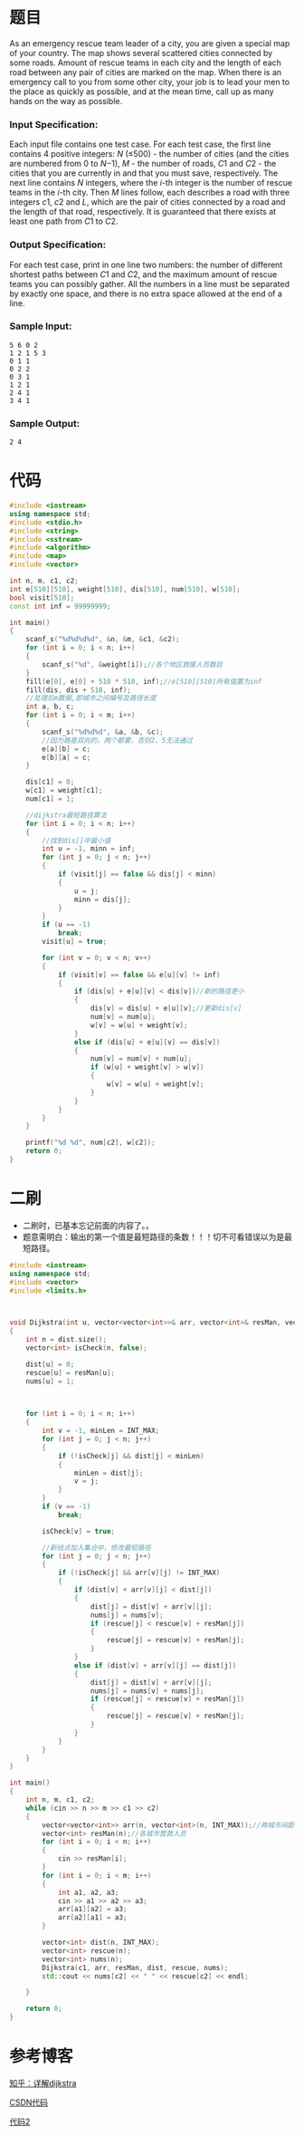 # 题目

As an emergency rescue team leader of a city, you are given a special map of your country. The map shows several scattered cities connected by some roads. Amount of rescue teams in each city and the length of each road between any pair of cities are marked on the map. When there is an emergency call to you from some other city, your job is to lead your men to the place as quickly as possible, and at the mean time, call up as many hands on the way as possible.

### Input Specification:

Each input file contains one test case. For each test case, the first line contains 4 positive integers: *N* (≤500) - the number of cities (and the cities are numbered from 0 to *N*−1), *M* - the number of roads, *C*1 and *C*2 - the cities that you are currently in and that you must save, respectively. The next line contains *N* integers, where the *i*-th integer is the number of rescue teams in the *i*-th city. Then *M* lines follow, each describes a road with three integers *c*1, *c*2 and *L*, which are the pair of cities connected by a road and the length of that road, respectively. It is guaranteed that there exists at least one path from *C*1 to *C*2.

### Output Specification:

For each test case, print in one line two numbers: the number of different shortest paths between *C*1 and *C*2, and the maximum amount of rescue teams you can possibly gather. All the numbers in a line must be separated by exactly one space, and there is no extra space allowed at the end of a line.

### Sample Input:

```in
5 6 0 2
1 2 1 5 3
0 1 1
0 2 2
0 3 1
1 2 1
2 4 1
3 4 1
```

### Sample Output:

```out
2 4
```



# 代码

```c++
#include <iostream>
using namespace std;
#include <stdio.h>
#include <string>
#include <sstream>
#include <algorithm>
#include <map>
#include <vector>

int n, m, c1, c2;
int e[510][510], weight[510], dis[510], num[510], w[510];
bool visit[510];
const int inf = 99999999;

int main()
{
    scanf_s("%d%d%d%d", &n, &m, &c1, &c2);
    for (int i = 0; i < n; i++)
    {
        scanf_s("%d", &weight[i]);//各个地区救援人员数目
    }
    fill(e[0], e[0] + 510 * 510, inf);//e[510][510]所有值置为inf
    fill(dis, dis + 510, inf);
    //处理后m数据,即城市之间编号及路径长度
    int a, b, c;
    for (int i = 0; i < m; i++)
    {
        scanf_s("%d%d%d", &a, &b, &c);
        //因为路是双向的，两个都要，否则2、5无法通过
        e[a][b] = c;
        e[b][a] = c;
    }

    dis[c1] = 0;
    w[c1] = weight[c1];
    num[c1] = 1;

    //dijkstra最短路径算法
    for (int i = 0; i < n; i++)
    {
        //找到dis[]中最小值
        int u = -1, minn = inf;
        for (int j = 0; j < n; j++)
        {
            if (visit[j] == false && dis[j] < minn)
            {
                u = j;
                minn = dis[j];
            }
        }
        if (u == -1)
            break;
        visit[u] = true;

        for (int v = 0; v < n; v++)
        {
            if (visit[v] == false && e[u][v] != inf)
            {
                if (dis[u] + e[u][v] < dis[v])//新的路径更小
                {
                    dis[v] = dis[u] + e[u][v];//更新dis[v]
                    num[v] = num[u];
                    w[v] = w[u] + weight[v];
                }
                else if (dis[u] + e[u][v] == dis[v])
                {
                    num[v] = num[v] + num[u];
                    if (w[u] + weight[v] > w[v])
                    {
                        w[v] = w[u] + weight[v];
                    }
                }
            }
        }
    }

    printf("%d %d", num[c2], w[c2]);
    return 0;
}


```





# 二刷

- 二刷时，已基本忘记前面的内容了。。
- 题意需明白：输出的第一个值是最短路径的条数！！！切不可看错误以为是最短路径。

```cpp
#include <iostream>
using namespace std;
#include <vector>
#include <limits.h>



void Dijkstra(int u, vector<vector<int>>& arr, vector<int>& resMan, vector<int>& dist, vector<int>& rescue, vector<int>& nums)
{
    int n = dist.size();
    vector<int> isCheck(n, false);

    dist[u] = 0;
    rescue[u] = resMan[u];
    nums[u] = 1;


    
    for (int i = 0; i < n; i++)
    {
        int v = -1, minLen = INT_MAX;
        for (int j = 0; j < n; j++)
        {
            if (!isCheck[j] && dist[j] < minLen)
            {
                minLen = dist[j];
                v = j;
            }
        }
        if (v == -1)
            break;

        isCheck[v] = true;

        //新结点加入集合中，修改最短路径
        for (int j = 0; j < n; j++)
        {
            if (!isCheck[j] && arr[v][j] != INT_MAX)
            {
                if (dist[v] + arr[v][j] < dist[j])
                {
                    dist[j] = dist[v] + arr[v][j];
                    nums[j] = nums[v];
                    if (rescue[j] < rescue[v] + resMan[j])
                    {
                        rescue[j] = rescue[v] + resMan[j];
                    }
                }
                else if (dist[v] + arr[v][j] == dist[j])
                {
                    dist[j] = dist[v] + arr[v][j];
                    nums[j] = nums[v] + nums[j];
                    if (rescue[j] < rescue[v] + resMan[j])
                    {
                        rescue[j] = rescue[v] + resMan[j];
                    }
                }
            }
        }
    }
}

int main()
{
    int n, m, c1, c2;
    while (cin >> n >> m >> c1 >> c2)
    {
        vector<vector<int>> arr(n, vector<int>(n, INT_MAX));//两城市间距离
        vector<int> resMan(n);//各城市营救人员
        for (int i = 0; i < n; i++)
        {
            cin >> resMan[i];
        }
        for (int i = 0; i < m; i++)
        {
            int a1, a2, a3;
            cin >> a1 >> a2 >> a3;
            arr[a1][a2] = a3;
            arr[a2][a1] = a3;
        }

        vector<int> dist(n, INT_MAX);
        vector<int> rescue(n);
        vector<int> nums(n);
        Dijkstra(c1, arr, resMan, dist, rescue, nums);
        std::cout << nums[c2] << " " << rescue[c2] << endl;

    }

    return 0;
}
```









# 参考博客

[知乎：详解dijkstra](https://zhuanlan.zhihu.com/p/40338107)

[CSDN代码](https://liuchuo.blog.csdn.net/article/details/52300668?utm_medium=distribute.pc_relevant.none-task-blog-2%7Edefault%7EBlogCommendFromMachineLearnPai2%7Edefault-1.control&dist_request_id=&depth_1-utm_source=distribute.pc_relevant.none-task-blog-2%7Edefault%7EBlogCommendFromMachineLearnPai2%7Edefault-1.control)

[代码2](https://blog.csdn.net/adventural/article/details/86708790)

